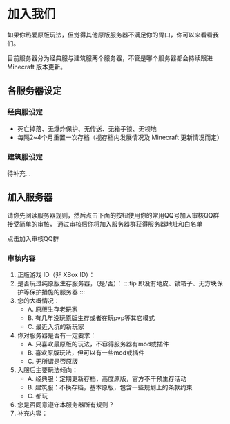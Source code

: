 # 加入我们

如果你热爱原版玩法，但觉得其他原版服务器不满足你的胃口，你可以来看看我们。

目前服务器分为经典服与建筑服两个服务器，不管是哪个服务器都会持续跟进 Minecraft 版本更新。

## 各服务器设定

### 经典服设定

- 死亡掉落、无爆炸保护、无传送、无箱子锁、无领地
- 每隔2~4个月重置一次存档（视存档内发展情况及 Minecraft 更新情况而定）

### 建筑服设定

待补充...

## 加入服务器

请你先阅读服务器规则，然后点击下面的按钮使用你的常用QQ号加入审核QQ群接受简单的审核，
通过审核后你将加入服务器群获得服务器地址和白名单

<h-button href="https://qm.qq.com/q/fcL5Ie8QOQ">点击加入审核QQ群</h-button>

### 审核内容

1. 正版游戏 ID（非 XBox ID）：
2. 是否玩过纯原版生存服务器，（是/否）：
   :::tip
   即没有地皮、锁箱子、无方块保护等保护措施的服务器
   :::
3. 您的大概情况：
   - A. 原版生存老玩家
   - B. 有几年没玩原版生存或者在玩pvp等其它模式
   - C. 最近入坑的新玩家
4. 你对服务器是否有一定要求：
   - A. 只喜欢最原版的玩法，不容得服务器有mod或插件
   - B. 喜欢原版玩法，但可以有一些mod或插件
   - C. 无所谓是否原版
5. 入服后主要玩法倾向：
   - A. 经典服：定期更新存档，高度原版，官方不干预生存活动
   - B. 建筑服：不换存档，基本原版，包含一些规划上的条款约束
   - C. 都玩
6. 您是否同意遵守本服务器所有规则？
7. 补充内容：
